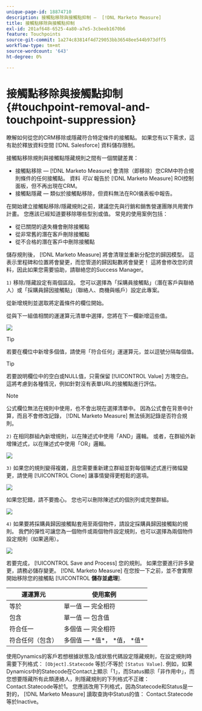 ```yaml
---
unique-page-id: 18874710
description: 接觸點移除與接觸點抑制 —  [!DNL Marketo Measure]
title: 接觸點移除與接觸點抑制
exl-id: 201af648-6525-4a80-a7e5-3cbeeb1670b6
feature: Touchpoints
source-git-commit: 1a274c83814f4d729053bb36548ee544b973dff5
workflow-type: tm+mt
source-wordcount: '643'
ht-degree: 0%

---
```


# 接觸點移除與接觸點抑制 {#touchpoint-removal-and-touchpoint-suppression}

瞭解如何從您的CRM移除或隱藏符合特定條件的接觸點。 如果您有以下需求，這有助於釋放資料空間 [!DNL Salesforce] 資料儲存限制。

接觸點移除規則與接觸點隱藏規則之間有一個關鍵差異：

* 接觸點移除 —  [!DNL Marketo Measure] 會清除（即移除）您CRM中符合規則條件的任何接觸點。 資料 _可以_ 報告於 [!DNL Marketo Measure] ROI控制面板，但不再出現在CRM。
* 接觸點隱藏 — 類似於接觸點移除，但資料無法在ROI儀表板中報告。

在開始建立接觸點移除/隱藏規則之前，建議您先與行銷和銷售營運團隊共用實作計畫。 您應該已經知道要移除哪些型別或值。 常見的使用案例包括：

* 從已關閉的遺失機會刪除接觸點
* 從非常舊的潛在客戶刪除接觸點
* 從不合格的潛在客戶中刪除接觸點

儲存規則後， [!DNL Marketo Measure] 將會清理並重新分配您的歸因模型。 這表示里程碑和位置將會變更，而您管道的歸因點數將會變更！ 這將會修改您的資料，因此如果您需要協助，請聯絡您的Success Manager。

`1)` 移除/隱藏設定有兩個區段。 您可以選擇為「採購員接觸點」（潛在客戶與聯絡人）或「採購員歸因接觸點」（聯絡人、商機與帳戶）設定此專案。

從新增規則並選取將定義條件的欄位開始。

從與下一組值相關的運運算元清單中選擇，您將在下一欄新增這些值。

![](assets/1-1.png)

>[!TIP]
>
>若要在欄位中新增多個值，請使用「符合任何」運運算元，並以逗號分隔每個值。

>[!TIP]
>
>若要說明欄位中的空白或NULL值，只需保留 [!UICONTROL Value] 方塊空白。 這將考慮到各種情況，例如針對沒有表單URL的接觸點進行評估。

>[!NOTE]
>
>公式欄位無法在規則中使用，也不會出現在選擇清單中。 因為公式會在背景中計算，而且不會修改記錄， [!DNL Marketo Measure] 無法偵測記錄是否符合規則。

`2)` 在相同群組內新增規則，以在陳述式中使用「AND」邏輯。
或者，在群組外新增陳述式，以在陳述式中使用「OR」邏輯。

![](assets/2.png)

`3)` 如果您的規則變得複雜，且您需要重新建立群組並對每個陳述式進行微幅變更，請使用 [!UICONTROL Clone] 讓事情變得更輕鬆的選項。

![](assets/3.png)

如果您犯錯，請不要擔心。 您也可以刪除陳述式的個別列或完整群組。

![](assets/4.png)

`4)` 如果要將採購員歸因接觸點套用至兩個物件，請設定採購員歸因接觸點的規則。 我們的彈性可讓您為一個物件或兩個物件設定規則，也可以選擇為兩個物件設定規則（如果適用）。

![](assets/5.png)

若要完成， [!UICONTROL Save and Process] 您的規則。 如果您要進行許多變更，請務必儲存變更。 [!DNL Marketo Measure] 在您按一下之前，並不會實際開始移除您的接觸點
[!UICONTROL **儲存並處理**].

| **運運算元** | **使用案例** |
|---|---|
| 等於 | 單一值 — 完全相符 |
| 包含 | 單一值 — 包含值 |
| 符合任一 | 多個值 — 完全相符 |
| 符合任何（包含） | 多個值 —  &#42;值&#42;， &#42;值， &#42;值&#42; |

使用Dynamics的客戶若想根據狀態及/或狀態代碼設定隱藏規則，在設定規則時需要下列格式： `[Object].Statecode` 等於/不等於 `[Status Value]`. 例如，如果Dynamics中的Statecode在Contact上顯示「1」，而Status顯示「非作用中」，而您想要隱藏所有此類連絡人，則隱藏規則的下列格式不正確： Contact.Statecode等於1。 您應該改用下列格式，因為Statecode和Status是一對的， [!DNL Marketo Measure] 讀取查詢中Status的值： Contact.Statecode等於Inactive。
